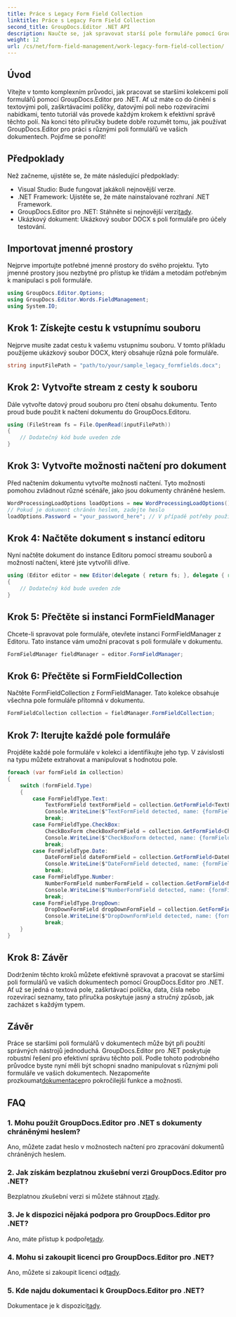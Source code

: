 ```yaml
---
title: Práce s Legacy Form Field Collection
linktitle: Práce s Legacy Form Field Collection
second_title: GroupDocs.Editor .NET API
description: Naučte se, jak spravovat starší pole formuláře pomocí GroupDocs.Editor pro .NET s naším podrobným průvodcem. Ideální pro práci s textovými poli, zaškrtávacími políčky, daty a dalšími.
weight: 12
url: /cs/net/form-field-management/work-legacy-form-field-collection/
---
```

## Úvod
Vítejte v tomto komplexním průvodci, jak pracovat se staršími kolekcemi polí formulářů pomocí GroupDocs.Editor pro .NET. Ať už máte co do činění s textovými poli, zaškrtávacími políčky, datovými poli nebo rozevíracími nabídkami, tento tutoriál vás provede každým krokem k efektivní správě těchto polí. Na konci této příručky budete dobře rozumět tomu, jak používat GroupDocs.Editor pro práci s různými poli formulářů ve vašich dokumentech. Pojďme se ponořit!
## Předpoklady
Než začneme, ujistěte se, že máte následující předpoklady:
- Visual Studio: Bude fungovat jakákoli nejnovější verze.
- .NET Framework: Ujistěte se, že máte nainstalované rozhraní .NET Framework.
-  GroupDocs.Editor pro .NET: Stáhněte si nejnovější verzi[tady](https://releases.groupdocs.com/editor/net/).
- Ukázkový dokument: Ukázkový soubor DOCX s poli formuláře pro účely testování.
## Importovat jmenné prostory
Nejprve importujte potřebné jmenné prostory do svého projektu. Tyto jmenné prostory jsou nezbytné pro přístup ke třídám a metodám potřebným k manipulaci s poli formuláře.
```csharp
using GroupDocs.Editor.Options;
using GroupDocs.Editor.Words.FieldManagement;
using System.IO;
```
## Krok 1: Získejte cestu k vstupnímu souboru
Nejprve musíte zadat cestu k vašemu vstupnímu souboru. V tomto příkladu použijeme ukázkový soubor DOCX, který obsahuje různá pole formuláře.
```csharp
string inputFilePath = "path/to/your/sample_legacy_formfields.docx";
```
## Krok 2: Vytvořte stream z cesty k souboru
Dále vytvořte datový proud souboru pro čtení obsahu dokumentu. Tento proud bude použit k načtení dokumentu do GroupDocs.Editoru.
```csharp
using (FileStream fs = File.OpenRead(inputFilePath))
{
    // Dodatečný kód bude uveden zde
}
```
## Krok 3: Vytvořte možnosti načtení pro dokument
Před načtením dokumentu vytvořte možnosti načtení. Tyto možnosti pomohou zvládnout různé scénáře, jako jsou dokumenty chráněné heslem.
```csharp
WordProcessingLoadOptions loadOptions = new WordProcessingLoadOptions();
// Pokud je dokument chráněn heslem, zadejte heslo
loadOptions.Password = "your_password_here"; // V případě potřeby použijte skutečné heslo
```
## Krok 4: Načtěte dokument s instancí editoru
Nyní načtěte dokument do instance Editoru pomocí streamu souborů a možností načtení, které jste vytvořili dříve.
```csharp
using (Editor editor = new Editor(delegate { return fs; }, delegate { return loadOptions; }))
{
    // Dodatečný kód bude uveden zde
}
```
## Krok 5: Přečtěte si instanci FormFieldManager
Chcete-li spravovat pole formuláře, otevřete instanci FormFieldManager z Editoru. Tato instance vám umožní pracovat s poli formuláře v dokumentu.
```csharp
FormFieldManager fieldManager = editor.FormFieldManager;
```
## Krok 6: Přečtěte si FormFieldCollection
Načtěte FormFieldCollection z FormFieldManager. Tato kolekce obsahuje všechna pole formuláře přítomná v dokumentu.
```csharp
FormFieldCollection collection = fieldManager.FormFieldCollection;
```
## Krok 7: Iterujte každé pole formuláře
Projděte každé pole formuláře v kolekci a identifikujte jeho typ. V závislosti na typu můžete extrahovat a manipulovat s hodnotou pole.
```csharp
foreach (var formField in collection)
{
    switch (formField.Type)
    {
        case FormFieldType.Text:
            TextFormField textFormField = collection.GetFormField<TextFormField>(formField.Name);
            Console.WriteLine($"TextFormField detected, name: {formField.Name}, value: {textFormField.Value}");
            break;
        case FormFieldType.CheckBox:
            CheckBoxForm checkBoxFormField = collection.GetFormField<CheckBoxForm>(formField.Name);
            Console.WriteLine($"CheckBoxForm detected, name: {formField.Name}, value: {checkBoxFormField.Value}");
            break;
        case FormFieldType.Date:
            DateFormField dateFormField = collection.GetFormField<DateFormField>(formField.Name);
            Console.WriteLine($"DateFormField detected, name: {formField.Name}, value: {dateFormField.Value}");
            break;
        case FormFieldType.Number:
            NumberFormField numberFormField = collection.GetFormField<NumberFormField>(formField.Name);
            Console.WriteLine($"NumberFormField detected, name: {formField.Name}, value: {numberFormField.Value}");
            break;
        case FormFieldType.DropDown:
            DropDownFormField dropDownFormField = collection.GetFormField<DropDownFormField>(formField.Name);
            Console.WriteLine($"DropDownFormField detected, name: {formField.Name}, value selected: {dropDownFormField.Value[dropDownFormField.SelectedIndex]}");
            break;
    }
}
```
## Krok 8: Závěr
Dodržením těchto kroků můžete efektivně spravovat a pracovat se staršími poli formulářů ve vašich dokumentech pomocí GroupDocs.Editor pro .NET. Ať už se jedná o textová pole, zaškrtávací políčka, data, čísla nebo rozevírací seznamy, tato příručka poskytuje jasný a stručný způsob, jak zacházet s každým typem.
## Závěr
 Práce se staršími poli formulářů v dokumentech může být při použití správných nástrojů jednoduchá. GroupDocs.Editor pro .NET poskytuje robustní řešení pro efektivní správu těchto polí. Podle tohoto podrobného průvodce byste nyní měli být schopni snadno manipulovat s různými poli formuláře ve vašich dokumentech. Nezapomeňte prozkoumat[dokumentace](https://tutorials.groupdocs.com/editor/net/)pro pokročilejší funkce a možnosti.
## FAQ
### 1. Mohu použít GroupDocs.Editor pro .NET s dokumenty chráněnými heslem?
Ano, můžete zadat heslo v možnostech načtení pro zpracování dokumentů chráněných heslem.
### 2. Jak získám bezplatnou zkušební verzi GroupDocs.Editor pro .NET?
 Bezplatnou zkušební verzi si můžete stáhnout z[tady](https://releases.groupdocs.com/).
### 3. Je k dispozici nějaká podpora pro GroupDocs.Editor pro .NET?
 Ano, máte přístup k podpoře[tady](https://forum.groupdocs.com/c/editor/20).
### 4. Mohu si zakoupit licenci pro GroupDocs.Editor pro .NET?
 Ano, můžete si zakoupit licenci od[tady](https://purchase.groupdocs.com/buy).
### 5. Kde najdu dokumentaci k GroupDocs.Editor pro .NET?
Dokumentace je k dispozici[tady](https://tutorials.groupdocs.com/editor/net/).